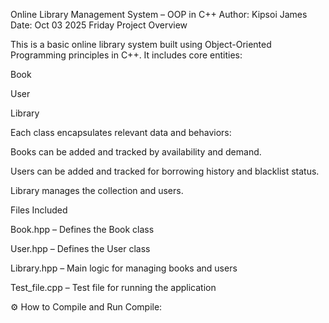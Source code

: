  Online Library Management System – OOP in C++
Author: Kipsoi James
Date: Oct 03 2025 Friday
Project Overview

This is a basic online library system built using Object-Oriented Programming principles in C++.
It includes core entities:

Book

User

Library

Each class encapsulates relevant data and behaviors:

Books can be added and tracked by availability and demand.

Users can be added and tracked for borrowing history and blacklist status.

Library manages the collection and users.

 Files Included

Book.hpp – Defines the Book class

User.hpp – Defines the User class

Library.hpp – Main logic for managing books and users

Test_file.cpp – Test file for running the application

⚙️ How to Compile and Run
Compile: